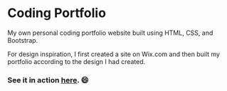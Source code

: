 # Coding Portfolio

My own personal coding portfolio website built using HTML, CSS, and Bootstrap. 

For design inspiration, I first created a site on Wix.com and then built my portfolio according to the design I had created.

### See it in action <a href="www.marshallcodes.com" target="_blank"><ins>here</ins></a>. :smile:
